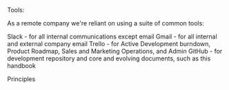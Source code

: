 Tools:

As a remote company we're reliant on using a suite of common tools:

Slack - for all internal communications except email
Gmail - for all internal and external company email 
Trello - for Active Development burndown, Product Roadmap, Sales and Marketing Operations, and Admin 
GitHub - for development repository and core and evolving documents, such as this handbook 


Principles



